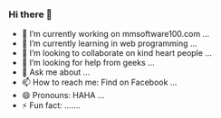 ### Hi there 👋

- 🔭 I’m currently working on mmsoftware100.com ...
- 🌱 I’m currently learning in web programming ...
- 👯 I’m looking to collaborate on kind heart people ...
- 🤔 I’m looking for help from geeks  ...
- 💬 Ask me about ...
- 📫 How to reach me: Find on Facebook ...
- 😄 Pronouns: HAHA ...
- ⚡ Fun fact: .......
<!--
**Heinaunghtet/heinaunghtet** is a ✨ _special_ ✨ repository because its `README.md` (this file) appears on your GitHub profile.

Here are some ideas to get you started:

- 🔭 I’m currently working on ...
- 🌱 I’m currently learning ...
- 👯 I’m looking to collaborate on ...
- 🤔 I’m looking for help with ...
- 💬 Ask me about ...
- 📫 How to reach me: ...
- 😄 Pronouns: ...
- ⚡ Fun fact: ...
-->
